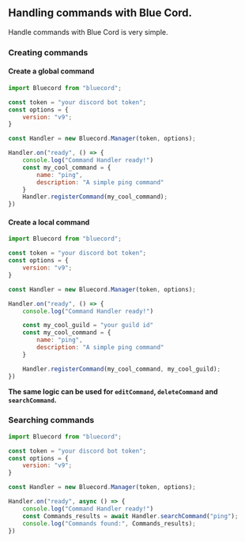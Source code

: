 ## Handling commands with Blue Cord.

Handle commands with Blue Cord is very simple.

### Creating commands

#### Create a global command

```js
import Bluecord from "bluecord";

const token = "your discord bot token";
const options = {
    version: "v9";
}

const Handler = new Bluecord.Manager(token, options);

Handler.on("ready", () => {
    console.log("Command Handler ready!")
    const my_cool_command = {
        name: "ping",
        description: "A simple ping command"
    }
    Handler.registerCommand(my_cool_command);
})
```

#### Create a local command

```js
import Bluecord from "bluecord";

const token = "your discord bot token";
const options = {
    version: "v9";
}

const Handler = new Bluecord.Manager(token, options);

Handler.on("ready", () => {
    console.log("Command Handler ready!")

    const my_cool_guild = "your guild id"
    const my_cool_command = {
        name: "ping",
        description: "A simple ping command"
    }

    Handler.registerCommand(my_cool_command, my_cool_guild);
})
```

**The same logic can be used for `editCommand`, `deleteCommand` and `searchCommand`.**

### Searching commands

```js
import Bluecord from "bluecord";

const token = "your discord bot token";
const options = {
    version: "v9";
}

const Handler = new Bluecord.Manager(token, options);

Handler.on("ready", async () => {
    console.log("Command Handler ready!")
    const Commands_results = await Handler.searchCommand("ping");
    console.log("Commands found:", Commands_results);
})
```